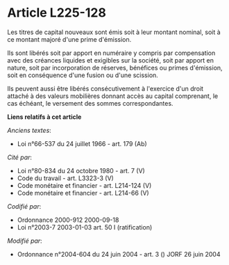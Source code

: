 # Article L225-128

Les titres de capital nouveaux sont émis soit à leur montant nominal, soit à ce montant majoré d'une prime d'émission.

Ils sont libérés soit par apport en numéraire y compris par compensation avec des créances liquides et exigibles sur la
société, soit par apport en nature, soit par incorporation de réserves, bénéfices ou primes d'émission, soit en conséquence
d'une fusion ou d'une scission.

Ils peuvent aussi être libérés consécutivement à l'exercice d'un droit attaché à des valeurs mobilières donnant accès au
capital comprenant, le cas échéant, le versement des sommes correspondantes.

**Liens relatifs à cet article**

_Anciens textes_:

  - Loi n°66-537 du 24 juillet 1966 - art. 179 (Ab)

_Cité par_:

  - Loi n°80-834 du 24 octobre 1980 - art. 7 (V)
  - Code du travail - art. L3323-3 (V)
  - Code monétaire et financier - art. L214-124 (V)
  - Code monétaire et financier - art. L214-66 (V)

_Codifié par_:

  - Ordonnance 2000-912 2000-09-18
  - Loi n°2003-7 2003-01-03 art. 50 I (ratification)

_Modifié par_:

  - Ordonnance n°2004-604 du 24 juin 2004 - art. 3 () JORF 26 juin 2004
